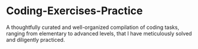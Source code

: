 # Coding-Exercises-Practice
A thoughtfully curated and well-organized compilation of coding tasks, ranging from elementary to advanced levels, that I have meticulously solved and diligently practiced.

